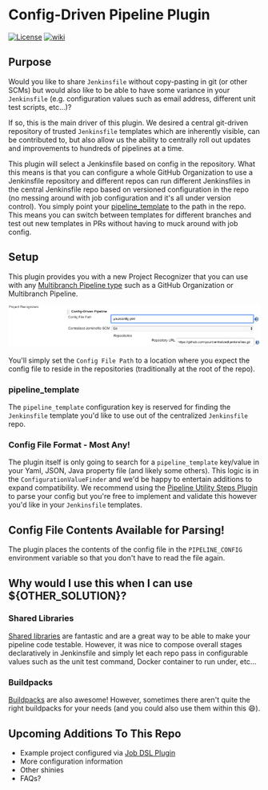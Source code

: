 # Config-Driven Pipeline Plugin
[![License](https://img.shields.io/github/license/jenkinsci/config-driven-pipeline-plugin.svg)](LICENSE)
[![wiki](https://img.shields.io/badge/Config--Driven%20Pipeline%20Plugin-WIKI-blue.svg?style=flat)](https://plugins.jenkins.io/config-driven-pipeline)

## Purpose
Would you like to share `Jenkinsfile` without copy-pasting in git (or other SCMs) but
would also like to be able to have some variance in your `Jenkinsfile` (e.g. configuration 
values such as email address, different unit test scripts, etc...)?

If so, this is the main driver of this plugin. We desired a central git-driven repository
of trusted `Jenkinsfile` templates which are inherently visible, can be contributed to, but 
also allow us the ability to centrally roll out updates and improvements to hundreds of
pipelines at a time. 

This plugin will select a Jenkinsfile based on config in the repository. What this means is 
that you can configure a whole GitHub Organization to use a Jenkinsfile repository and 
different repos can run different Jenkinsfiles in the central Jenkinsfile repo based on 
versioned configuration in the repo (no messing around with job configuration and it's all 
under version control). You simply point your 
[pipeline_template](https://github.com/jenkinsci/config-driven-pipeline-plugin#pipeline_template) 
to the path in the repo. This means you can switch between templates for different branches 
and test out new templates in PRs without having to muck around with job config.

## Setup
This plugin provides you with a new Project Recognizer that you can use with any 
[Multibranch Pipeline type](https://jenkins.io/doc/book/pipeline/multibranch/#creating-a-multibranch-pipeline)
such as a GitHub Organization or Multibranch Pipeline. 

![Config-Driven Pipeline Project Recognizer](/images/config-driven-pipeline-project-recognizer.png)

You'll simply set the `Config File Path` to a location where you expect the config file to reside in 
the repositories (traditionally at the root of the repo).

### pipeline_template
The `pipeline_template` configuration key is reserved for finding the `Jenkinsfile` template you'd
like to use out of the centralized `Jenkinsfile` repo. 

### Config File Format - Most Any!
The plugin itself is only going to search for a `pipeline_template` key/value in your Yaml, JSON, 
Java property file (and likely some others). This logic is in the `ConfigurationValueFinder` and
we'd be happy to entertain additions to expand compatibility.  We recommend using the 
[Pipeline Utility Steps Plugin](https://plugins.jenkins.io/pipeline-utility-steps) to parse your
config but you're free to implement and validate this however you'd like in your `Jenkinsfile` 
templates.

## Config File Contents Available for Parsing!
The plugin places the contents of the config file in the `PIPELINE_CONFIG` environment variable so
that you don't have to read the file again.

## Why would I use this when I can use ${OTHER_SOLUTION}?
### Shared Libraries
[Shared libraries](https://jenkins.io/doc/book/pipeline/shared-libraries/) are fantastic and
are a great way to be able to make your pipeline code testable. However, it was nice to compose
overall stages declaratively in Jenkinsfile and simply let each repo pass in configurable values
such as the unit test command, Docker container to run under, etc...

### Buildpacks
[Buildpacks](https://buildpacks.io/) are also awesome! However, sometimes there aren't quite the
right buildpacks for your needs (and you could also use them within this :smile:).

## Upcoming Additions To This Repo
* Example project configured via [Job DSL Plugin](https://plugins.jenkins.io/job-dsl)
* More configuration information
* Other shinies
* FAQs?
